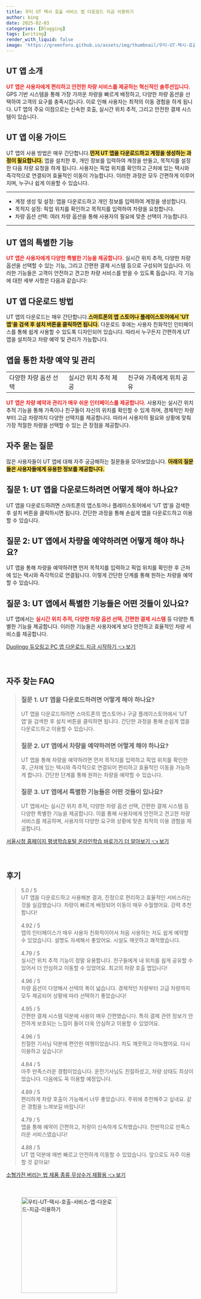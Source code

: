 ```yaml
---
title: 우티 UT 택시 호출 서비스 앱 다운로드 지금 이용하기
author: bing
date: 2025-02-03
categories: [Blogging]
tags: [writing]
render_with_liquid: false
image: 'https://greenforu.github.io/assets/img/thumbnail/우티-UT-택시-호출-서비스-앱-다운로드-지금-이용하기.webp'
---
```



<h2 id='UT앱소개'>UT 앱 소개</h2>

<p><b><span style="color: #ee2323;">UT 앱은 사용자에게 편리하고 안전한 차량 서비스를 제공하는 혁신적인 솔루션입니다.</span></b> GPS 기반 시스템을 통해 가장 가까운 차량을 빠르게 배정하고, 다양한 차량 옵션을 선택하여 고객의 요구를 충족시킵니다. 이로 인해 사용자는 최적의 이동 경험을 하게 됩니다. UT 앱의 주요 이점으로는 신속한 호출, 실시간 위치 추적, 그리고 안전한 결제 시스템이 있습니다.</p>

<h2 id='이용가이드'>UT 앱 이용 가이드</h2>

<p>UT 앱의 사용 방법은 매우 간단합니다.<b><span style="background-color: #ffe066;">먼저 UT 앱을 다운로드하고 계정을 생성하는 과정이 필요합니다.</span></b> 앱을 설치한 후, 개인 정보를 입력하여 계정을 만들고, 목적지를 설정한 다음 차량 요청을 하게 됩니다. 사용자는 픽업 위치를 확인하고 근처에 있는 택시와 즉각적으로 연결되어 효율적인 이동이 가능합니다. 이러한 과정은 모두 간편하게 이루어지며, 누구나 쉽게 이용할 수 있습니다.</p>

<hr />

<ul>
    <li>계정 생성 및 설정: 앱을 다운로드하고 개인 정보를 입력하여 계정을 생성합니다.</li>
    <li>목적지 설정: 픽업 위치를 확인하고 목적지를 입력하여 차량을 요청합니다.</li>
    <li>차량 옵션 선택: 여러 차량 옵션을 통해 사용자의 필요에 맞춘 선택이 가능합니다.</li>
</ul>

<hr />

<h2 id='특별한기능'>UT 앱의 특별한 기능</h2>

<p><b><span style="color: #ee2323;">UT 앱은 사용자에게 다양한 특별한 기능을 제공합니다.</span></b> 실시간 위치 추적, 다양한 차량 옵션을 선택할 수 있는 기능, 그리고 간편한 결제 시스템 등으로 구성되어 있습니다. 이러한 기능들은 고객이 안전하고 견고한 차량 서비스를 받을 수 있도록 돕습니다. 각 기능에 대한 세부 사항은 다음과 같습니다:</p>

<h2 id='다운로드방법'>UT 앱 다운로드 방법</h2>

<p>UT 앱의 다운로드는 매우 간단합니다.<b><span style="background-color: #ffe066;">스마트폰의 앱 스토어나 플레이스토어에서 'UT 앱'을 검색 후 설치 버튼을 클릭하면 됩니다.</span></b> 다운로드 후에는 사용자 친화적인 인터페이스를 통해 쉽게 사용할 수 있도록 디자인되어 있습니다. 따라서 누구든지 간편하게 UT 앱을 설치하고 차량 예약 및 관리가 가능합니다.</p>

<h2 id='차량예약및관리'>앱을 통한 차량 예약 및 관리</h2>

<table>
    <tr>
        <td>다양한 차량 옵션 선택</td>
        <td>실시간 위치 추적 제공</td>
        <td>친구와 가족에게 위치 공유</td>
    </tr>
</table>

<p><b><span style="color: #ee2323;">UT 앱은 차량 예약과 관리가 매우 쉬운 인터페이스를 제공합니다.</span></b> 사용자는 실시간 위치 추적 기능을 통해 가족이나 친구들이 자신의 위치를 확인할 수 있게 하며, 경제적인 차량부터 고급 차량까지 다양한 선택지를 제공합니다. 따라서 사용자의 필요와 상황에 맞춰 가장 적절한 차량을 선택할 수 있는 큰 장점을 제공합니다.</p>

<h2 id='자주묻는질문'>자주 묻는 질문</h2>

<p>많은 사용자들이 UT 앱에 대해 자주 궁금해하는 질문들을 모아보았습니다. <b><span style="background-color: #ffe066;">아래의 질문들은 사용자들에게 유용한 정보를 제공합니다.</span></b></p>

<h2 id='다운로드질문'>질문 1: UT 앱을 다운로드하려면 어떻게 해야 하나요?</h2>

<p>UT 앱을 다운로드하려면 스마트폰의 앱스토어나 플레이스토어에서 'UT 앱'을 검색한 후 설치 버튼을 클릭하시면 됩니다. 간단한 과정을 통해 손쉽게 앱을 다운로드하고 이용할 수 있습니다.</p>

<h2 id='예약질문'>질문 2: UT 앱에서 차량을 예약하려면 어떻게 해야 하나요?</h2>

<p>UT 앱을 통해 차량을 예약하려면 먼저 목적지를 입력하고 픽업 위치를 확인한 후 근처에 있는 택시와 즉각적으로 연결됩니다. 이렇게 간단한 단계를 통해 원하는 차량을 예약할 수 있습니다.</p>

<h2 id='기능질문'>질문 3: UT 앱에서 특별한 기능들은 어떤 것들이 있나요?</h2>

<p>UT 앱에서는 <b><span style="color: #ee2323;">실시간 위치 추적, 다양한 차량 옵션 선택, 간편한 결제 시스템</span></b> 등 다양한 특별한 기능을 제공합니다. 이러한 기능들은 사용자에게 보다 안전하고 효율적인 차량 서비스를 제공합니다.</p>


<p><a class="click-button" title="Duolingo 듀오링고 PC 앱 다운로드 지금 시작하기" href="https://greenforu.github.io/posts/Duolingo-%EB%93%80%EC%98%A4%EB%A7%81%EA%B3%A0-PC-%EC%95%B1-%EB%8B%A4%EC%9A%B4%EB%A1%9C%EB%93%9C-%EC%A7%80%EA%B8%88-%EC%8B%9C%EC%9E%91%ED%95%98%EA%B8%B0/" rel="dofollow">Duolingo 듀오링고 PC 앱 다운로드 지금 시작하기 👈 보기</a></p><br>
<h2 id='자주_찾는_FAQ'>자주 찾는 FAQ</h2>
<div itemscope="" itemtype="https://schema.org/FAQPage"> 
<blockquote> 
<div itemscope="" itemprop="mainEntity" itemtype="https://schema.org/Question"> 
<h3 itemprop="name">질문 1. UT 앱을 다운로드하려면 어떻게 해야 하나요?</h3> 
<div itemscope="" itemprop="acceptedAnswer" itemtype="https://schema.org/Answer"> 
<span itemprop="text"> 
<p>UT 앱을 다운로드하려면 스마트폰의 앱스토어나 구글 플레이스토어에서 'UT 앱'을 검색한 후 설치 버튼을 클릭하면 됩니다. 간단한 과정을 통해 손쉽게 앱을 다운로드하고 이용할 수 있습니다.</p> 
</span> 
</div> 
</div> 
<div itemscope="" itemprop="mainEntity" itemtype="https://schema.org/Question"> 
<h3 itemprop="name">질문 2. UT 앱에서 차량을 예약하려면 어떻게 해야 하나요?</h3> 
<div itemscope="" itemprop="acceptedAnswer" itemtype="https://schema.org/Answer"> 
<span itemprop="text"> 
<p>UT 앱을 통해 차량을 예약하려면 먼저 목적지를 입력하고 픽업 위치를 확인한 후, 근처에 있는 택시와 즉각적으로 연결되어 편리하고 효율적인 이동을 가능하게 합니다. 간단한 단계를 통해 원하는 차량을 예약할 수 있습니다.</p> 
</span> 
</div> 
</div> 
<div itemscope="" itemprop="mainEntity" itemtype="https://schema.org/Question"> 
<h3 itemprop="name">질문 3. UT 앱에서 특별한 기능들은 어떤 것들이 있나요?</h3> 
<div itemscope="" itemprop="acceptedAnswer" itemtype="https://schema.org/Answer"> 
<span itemprop="text"> 
<p>UT 앱에서는 실시간 위치 추적, 다양한 차량 옵션 선택, 간편한 결제 시스템 등 다양한 특별한 기능을 제공합니다. 이를 통해 사용자에게 안전하고 견고한 차량 서비스를 제공하며, 사용자의 다양한 요구와 상황에 맞춘 최적의 이용 경험을 제공합니다.</p> 
</span> 
</div> 
</div> 
</blockquote> 
</div>
<p><a class="click-button" title="서울시청 홈페이지 평생학습포털 온라인학습 바로가기 더 알아보기" href="https://greenforu.github.io/posts/%EC%84%9C%EC%9A%B8%EC%8B%9C%EC%B2%AD-%ED%99%88%ED%8E%98%EC%9D%B4%EC%A7%80-%ED%8F%89%EC%83%9D%ED%95%99%EC%8A%B5%ED%8F%AC%ED%84%B8-%EC%98%A8%EB%9D%BC%EC%9D%B8%ED%95%99%EC%8A%B5-%EB%B0%94%EB%A1%9C%EA%B0%80%EA%B8%B0-%EB%8D%94-%EC%95%8C%EC%95%84%EB%B3%B4%EA%B8%B0/" rel="dofollow">서울시청 홈페이지 평생학습포털 온라인학습 바로가기 더 알아보기 👈 보기</a></p><br>
<h2 id='후기'>후기</h2>
<div itemscope itemtype="https://schema.org/Product">
  <blockquote>
  <div itemprop="review" itemscope itemtype="https://schema.org/Review">
      <div itemprop="reviewRating" itemscope itemtype="https://schema.org/Rating"> <span itemprop="ratingValue">5.0</span> / <span itemprop="bestRating">5</span> </div>
      <span itemprop="reviewBody">UT 앱을 다운로드하고 사용해본 결과, 진정으로 편리하고 효율적인 서비스라는 것을 실감했습니다. 차량이 빠르게 배정되어 이동이 매우 수월했어요. 강력 추천합니다!</span>
  </div>
  <br>
  <div itemprop="review" itemscope itemtype="https://schema.org/Review">
      <div itemprop="reviewRating" itemscope itemtype="https://schema.org/Rating"> <span itemprop="ratingValue">4.92</span> / <span itemprop="bestRating">5</span> </div>
      <span itemprop="reviewBody">앱의 인터페이스가 매우 사용자 친화적이어서 처음 사용하는 저도 쉽게 예약할 수 있었습니다. 설명도 자세해서 좋았어요. 시설도 깨끗하고 쾌적했습니다.</span>
  </div>
  <br>
  <div itemprop="review" itemscope itemtype="https://schema.org/Review">
      <div itemprop="reviewRating" itemscope itemtype="https://schema.org/Rating"> <span itemprop="ratingValue">4.79</span> / <span itemprop="bestRating">5</span> </div>
      <span itemprop="reviewBody">실시간 위치 추적 기능이 정말 유용합니다. 친구들에게 내 위치를 쉽게 공유할 수 있어서 더 안심하고 이동할 수 있었어요. 최고의 차량 호출 앱입니다!</span>
  </div>
  <br>
  <div itemprop="review" itemscope itemtype="https://schema.org/Review">
      <div itemprop="reviewRating" itemscope itemtype="https://schema.org/Rating"> <span itemprop="ratingValue">4.96</span> / <span itemprop="bestRating">5</span> </div>
      <span itemprop="reviewBody">차량 옵션이 다양해서 선택의 폭이 넓습니다. 경제적인 차량부터 고급 차량까지 모두 제공되어 상황에 따라 선택하기 좋았습니다!</span>
  </div>
  <br>
  <div itemprop="review" itemscope itemtype="https://schema.org/Review">
      <div itemprop="reviewRating" itemscope itemtype="https://schema.org/Rating"> <span itemprop="ratingValue">4.95</span> / <span itemprop="bestRating">5</span> </div>
      <span itemprop="reviewBody">간편한 결제 시스템 덕분에 사용이 매우 간편했습니다. 특히 결제 관련 정보가 안전하게 보호되는 느낌이 들어 더욱 안심하고 이용할 수 있었어요.</span>
  </div>
  <br>
  <div itemprop="review" itemscope itemtype="https://schema.org/Review">
      <div itemprop="reviewRating" itemscope itemtype="https://schema.org/Rating"> <span itemprop="ratingValue">4.96</span> / <span itemprop="bestRating">5</span> </div>
      <span itemprop="reviewBody">친절한 기사님 덕분에 편안한 여행이었습니다. 차도 깨끗하고 아늑했어요. 다시 이용하고 싶습니다!</span>
  </div>
  <br>
  <div itemprop="review" itemscope itemtype="https://schema.org/Review">
      <div itemprop="reviewRating" itemscope itemtype="https://schema.org/Rating"> <span itemprop="ratingValue">4.84</span> / <span itemprop="bestRating">5</span> </div>
      <span itemprop="reviewBody">아주 만족스러운 경험이었습니다. 운전기사님도 친절하셨고, 차량 상태도 최상이었습니다. 다음에도 꼭 이용할 예정입니다.</span>
  </div>
  <br>
  <div itemprop="review" itemscope itemtype="https://schema.org/Review">
      <div itemprop="reviewRating" itemscope itemtype="https://schema.org/Rating"> <span itemprop="ratingValue">4.89</span> / <span itemprop="bestRating">5</span> </div>
      <span itemprop="reviewBody">편리하게 차량 호출이 가능해서 너무 좋았습니다. 주위에 추천해주고 싶네요. 같은 경험을 느껴보길 바랍니다!</span>
  </div>
  <br>
  <div itemprop="review" itemscope itemtype="https://schema.org/Review">
      <div itemprop="reviewRating" itemscope itemtype="https://schema.org/Rating"> <span itemprop="ratingValue">4.79</span> / <span itemprop="bestRating">5</span> </div>
      <span itemprop="reviewBody">앱을 통해 예약이 간편하고, 차량이 신속하게 도착했습니다. 전반적으로 만족스러운 서비스였습니다!</span>
  </div>
  <br>
  <div itemprop="review" itemscope itemtype="https://schema.org/Review">
      <div itemprop="reviewRating" itemscope itemtype="https://schema.org/Rating"> <span itemprop="ratingValue">4.88</span> / <span itemprop="bestRating">5</span> </div>
      <span itemprop="reviewBody">UT 앱 덕분에 매번 빠르고 안전하게 이동할 수 있었습니다. 앞으로도 자주 이용할 것 같아요!</span>
  </div>
  </blockquote>
</div>
<p><a class="click-button" title="소형가전 버리는 법 제품 종류 무상수거 재활용" href="https://greenforu.github.io/posts/%EC%86%8C%ED%98%95%EA%B0%80%EC%A0%84-%EB%B2%84%EB%A6%AC%EB%8A%94-%EB%B2%95-%EC%A0%9C%ED%92%88-%EC%A2%85%EB%A5%98-%EB%AC%B4%EC%83%81%EC%88%98%EA%B1%B0-%EC%9E%AC%ED%99%9C%EC%9A%A9/" rel="dofollow">소형가전 버리는 법 제품 종류 무상수거 재활용 👈 보기</a></p><br>
<figure class="image"><img src="https://greenforu.github.io/assets/img/thumbnail/우티-UT-택시-호출-서비스-앱-다운로드-지금-이용하기.webp" alt="우티-UT-택시-호출-서비스-앱-다운로드-지금-이용하기" width="256" height="256"></figure>